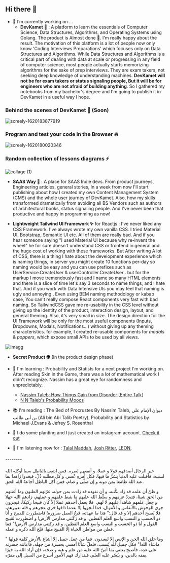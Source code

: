## Hi there 👋

- 🔭 I’m currently working on ...
  - **DevKamet** 🗻 : A platform to learn the essentials of Computer Science, Data Structures, Algorithms, and Operating Systems using Golang. The product is Almost done 🎉. I'm really happy about the result. The motivation of this platform is a lot of people now only know 'Coding Interviews Preparations' which focuses only on Data Structures and Algorithms. While Data Structures and Algorithms is a critical part of dealing with data at scale or progressing in any field of computer science, most people actually starts memorizing algorithms for the sake of prep interviews. They are exam takers, not seeking deep knowledge of understanding machines. **DevKamet will not be for exam takers or status signaling people, But it will be for engineers who are not afraid of building anything**. So I gathered my notebooks from my bachelor's degree and I'm going to publish it in DevKamet in a useful way I hope.

### Behind the scenes of DevKamet 🎥 (Soon)

![screely-1620183877919](https://user-images.githubusercontent.com/50620277/117404945-82491880-af13-11eb-9569-c132742b2a82.png)

### Program and test your code in the Browser 🔥

![screely-1620180020346](https://user-images.githubusercontent.com/50620277/117404594-dacbe600-af12-11eb-9f4e-f90acec9f337.png)

### Random collection of lessons diagrams ⚡

![collage (1)](https://user-images.githubusercontent.com/50620277/117437648-30b38480-af39-11eb-9b82-1ae66b90e80d.jpg)

- **SAAS Way** 🚀 : A place for SAAS Indie devs. From product journeys, Engineering articles, general stories, In a week from now I'll start publishing about how I created my own Content Management System (CMS) and the whole user journey of DevKamet. Also, how my skills transformed dramatically from avoiding all BS Vendors such as authors of architectural books, status signaling people. And I've never been that productive and happy in programming as now!

- **Lightweight Tailwind UI Framework ✨** for Reactjs : I've never liked any CSS Framework. I've always wrote my own vanilla CSS. I tried Material UI, Bootstrap, Semantic UI etc. All of them are really bad. And if you hear someone saying "I used Material UI because why re-invent the wheel" he for sure doesn't understand CSS or frontend in general and the huge cost of working with these frameworks. But After writing A lot of CSS, there is a thing I hate about the development experience which is naming things, in server you might create 10 functions per-day so naming would be easy and you can use prefixes such as UserService.CreateUser & userController.CreateUser . but for the markup I move tremendously fast and I name so many HTML elements and there is a slice of time let's say 3 seconds to name things, and I hate that. And if you work with Data Intensive UIs you may feel that naming is ugly and annoying . Even using BEM naming methodology or kabab case, You can't really compose React components very fast with bad naming. So TailwindCSS gave me re-usability in the CSS level without giving up the identity of the product, interaction design, layout, and general theming. Also, it's very small in size. The design direction for the UI Framework will be only for the most useful components (Inputs, Dropdowns, Modals, Notifications...) without giving up any theming characteristics. for example, I created re-usable components for _modals_ & _poppers_, which expose small APIs to be used by all views.

![imagg](https://user-images.githubusercontent.com/50620277/117435926-0f519900-af37-11eb-81cb-70853d949fcf.jpg)

- **Secret Product 👽** (In the product design phase)

- 🌱 I'm learning : Probability and Statists for a next project I'm working on. After reading Skin in the Game, there was a lot of mathematical work I didn't recognize. Nassim has a great eye for randomness and unpredictably.

  - [Nassim Taleb: How Things Gain from Disorder [Entire Talk]](https://www.youtube.com/watch?v=B2-QCv-hChY&t=916s&ab_channel=StanfordeCorner)
  - [N N Taleb's Probability Moocs](https://www.youtube.com/channel/UC8uY6yLP9BS4BUc9BSc0Jww/videos)

- 📚 I'm reading : The Bed of Procrustes By Nassim Taleb, ديوان الإمام علي بن أبي طالب (Ali bin Abi Talib Poetry), Probability and Statistics by Michael J.Evans & Jefrey S. Rosenthal
- 🌿 I do some planting and I just created an instagram account. [Check it out](https://www.instagram.com/abdulrahmangarden/)
- 🎻 I'm listening now for : [Talal Maddah](https://www.youtube.com/watch?v=tO3e0jIfwls&ab_channel=MrJasser1983), [Josh Ritter](https://www.youtube.com/watch?v=NIHMAhIe9es&ab_channel=JoshRitter), [LEON](https://www.youtube.com/watch?v=GMePup2Z0zc&ab_channel=L%C3%89ON),

#### --------

خير الرجال أصدقهم قولا و عملا، و أنفعهم لغيره. فمن ابتغى بالباطل سببا أوكله الله لسببه، فأقبلت عليه الدنيا بِشرِّ ما فيها، فكل أمرهِ عُسر، و كل مطلبه ذُلْ، فيغدوا زاهدا بما عند الله طامعا بمن دونه و إن صلّى و صام، فمن أكل الباطل أجاعهُ الله الحق.

و ظنّ أن علمه قد زاد بكُتبه، و أن نفوذه قد زادت بمن حوله، غرّتهم الظنون وما أغنتهم من الحق شيئا، فتبددّ عزمهم و سلّط الله عليهم ما يثبط علمهم و عملهم، زادهم الله جهلا و جعل علمهم شاهدا عليهم لا لهم.
‏
فلا يعمل أحدهم عملا إلاّ كان قبيحا ركيكا، فيجرون جري الوحوش بالأنفاس و الأموال، فما أنجزوا إلا بعدما ذاقوا خزي عجزهم و قلة تدبيرهم، فلا يُصبح أحدهم إلا و قد قال:" هذا ما عهدته، قبحُ العمل ضرورة! فاضطررت للقبيح و أنا ذو الحسب و النسب واسع العلم الفطين، و قد زكّتني مدارس الأرض! و اضطررت لقبيح القول و أنا ذو الحسب و النسب واسع العلم الفطين، و قد زكتني مدارس الأرض!" فما فطن من مواطن الحياة إلا القبيح منها. قبّح الله ذكره و عمله.

وما خلق الله الجن و الإنس إلا ليعبدون، فما من عمل جميل إلا أشاع بالأرض كلمة قولها " ماشاء الله!" فكل جميل لله يٌنسب.
فلعلّ شابًا أمسى بحسرة من جهله، فأعانته حسرته على غدِه، فأصبح يعتني بما أمنّ الله عليه من علم و هبة و صحة، فإن أراد الله به خيرًا يفقه بالدين، و ييُسّر عليه العلم، فيتدارك فهم الأمور أسرع من السيل إلى مقرّه.
